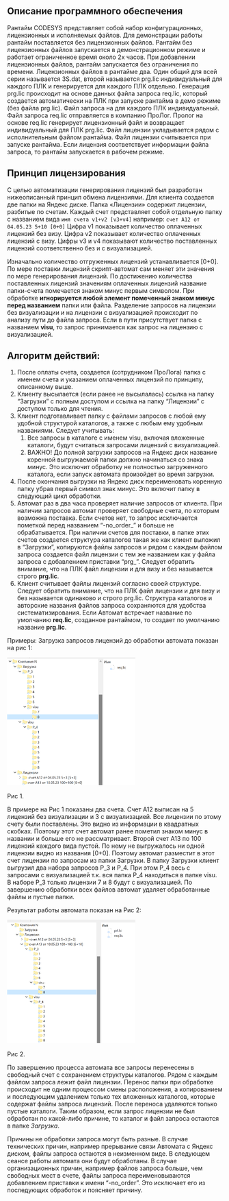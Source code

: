 ## Описание программного обеспечения

Рантайм CODESYS представляет собой набор конфигурационных, лицензионных и исполняемых файлов. Для демонстрации работы рантайм поставляется без лицензионных файлов. Рантайм без лицензионных файлов запускается в демонстрационном режиме и работает ограниченное время около 2х часов. При добавлении лицензионных файлов, рантайм запускается без ограничения по времени. Лицензионных файлов в рантайме два. Один общий для всей серии называется 3S.dat, второй называется prg.lic индивидуальный для каждого ПЛК и генерируется для каждого ПЛК отдельно. Генерация prg.lic происходит на основе данных файла запроса req.lic, который создается автоматически на ПЛК при запуске рантайма в демо режиме (без файла prg.lic). Файл запроса на для каждого ПЛК индивидуальный. Файл запроса req.lic отправляется в компанию ПроЛог. Пролог на основе req.lic генерирует лицензионный файл и возвращает индивидуальный для ПЛК prg.lic. Файл лицензии укладывается рядом с исполнительным файлом рантайма. Файл лицензии считывается при запуске рантайма. Если лицензия соответствует информации файла запроса, то рантайм запускается в рабочем режиме.

## Принцип лицензирования

С целью автоматизации генерирования лицензий был разработан нижеописанный принцип обмена лицензиями. Для клиента создается две папки на Яндекс диске. Папка «Лицензии» содержит лицензии, разбитые по счетам. Каждый счет представляет собой отдельную папку с названием вида `имя счета v1+v2 [v3+v4]` например: `счет А12 от 04.05.23 5+10 [0+0]`
Цифра v1 показывает количество оплаченных лицензий без визу.
Цифра v2 показывает количество оплаченных лицензий с визу.
Цифры v3 и v4 показывают количество поставленных лицензий соответственно без и с визуализацией. 

Изначально количество отгруженных лицензий устанавливается [0+0]. По мере поставки лицензий скрипт-автомат сам меняет эти значения по мере генерирования лицензий. По достижению количества поставленных лицензий значениям оплаченных лицензий название папки-счета помечается знаком минус первым символом.
При обработке **игнорируется любой элемент помеченный знаком минус перед названием** папки или файла. Разделение запросов на лицензии без визуализации и на лицензии с визуализацией происходит по анализу пути до файла запроса. Если в пути присутствует папка с названием **visu**, то запрос принимается как запрос на лицензию с визуализацией.

## Алгоритм действий:
1.	После оплаты счета, создается (сотрудником ПроЛога) папка с именем счета и указанием оплаченных лицензий по принципу, описанному выше.
1.	Клиенту высылается (если ранее не высылалась) ссылка на папку “Загрузки” с полным доступом и ссылка на папку “Лицензии” с доступом только для чтения.
1.	Клиент подготавливает папку с файлами запросов с любой ему удобной структурой каталогов, а также с любым ему удобным названиями. Следует учитывать: 
	1.	Все запросы в каталоге с именем visu, включая вложенные каталоги,  будут считаться запросами лицензий с визуализацией.
	1.	ВАЖНО! До полной загрузки запросов на Яндекс диск название коренной выгружаемой папки должно начинаться со знака минус. Это исключит обработку не полностью загруженного каталога, если запуск автомата произойдет во время загрузки.
1.	После окончания выгрузки на Яндекс диск переименовать коренную папку убрав первый символ знак минус. Это включит папку в следующий цикл обработки. 
1.	Автомат раз в два часа проверяет наличие запросов от клиента. При наличии запросов автомат проверяет свободные счета, по которым возможна поставка. Если счетов нет, то запрос исключается пометкой перед названием “-no_order_” и больше не обрабатывается.
При наличии счетов для поставки, в папке этих счетов создается структура каталогов такая же как клиент выложил в “Загрузки”, копируются файлы запросов и рядом с каждым файлом запроса создается файл лицензии с тем же названием как у файла запроса с добавлением приставки “prg_”. Следует обратить внимание, что на ПЛК файл лицензии и для визу и без называется строго **prg.lic**.
1.	Клиент считывает файлы лицензий согласно своей структуре.
Следует обратить внимание, что на ПЛК файл лицензии и для визу и без называется одинаково и строго prg.lic. Структура каталогов и авторские названия файлов запроса сохраняются для удобства систематизирования. Если Автомат встречает название по умолчанию **req.lic**, созданное рантаймом, то создает по умолчанию название **prg.lic**.

Примеры:
Загрузка запросов лицензий до обработки автомата показан на рис 1:

<img src="./resources/licensing_system_img1.png" alt="img1" width="300"/>

Рис 1.

В примере на Рис 1 показаны два счета. Счет А12 выписан на 5 лицензий без визуализации и 3 с визуализацией. Все лицензии по этому счету были поставлены. Это видно из информации в квадратных скобках. Поэтому этот счет автомат ранее пометил знаком минус в названии и больше его не рассматривает. 
Второй счет А13 по 100 лицензий каждого вида пустой. По нему не выгружалось ни одной лицензии видно из названия [0+0]. Поэтому автомат разместит в этот счет лицензии по запросам из папки Загрузки.
В папку Загрузки клиент выгрузил два набора запросов P_3 и P_4. При этом P_4 весь с запросами с визуализацией т.к. вся папка P_4 находиться в папке visu. В наборе P_3 только лицензии 7 и 8 будут с визуализацией.
По завершению обработки всех файлов автомат удаляет обработанные файлы и пустые папки.

Результат работы автомата показан на Рис 2:

<img src="./resources/licensing_system_img2.png" alt="img2" width="300"/>

Рис 2.

По завершению процесса автомата все запросы перенесены в свободный счет с сохранением структуры каталогов. Рядом с каждым файлом запроса лежит файл лицензии.
Перенос папки при обработке происходит не одним процессом смены расположения, а копированием и последующим удалением только тех вложенных каталогов, которые содержат файлы запроса лицензий. После переноса удаляются только пустые каталоги. Таким образом, если запрос лицензии не был обработан по какой-либо причине, то каталог и файл запроса остаются в папке *Загрузка*. 

Причины не обработки запроса могут быть разные. В случае технических причин, например прерывание связи Автомата с Яндекс диском, файлы запроса остаются в неизменном виде. В следующем сеансе работы автомата они будут обработаны. В случае организационных причин, например файлов запроса больше, чем свободных мест в счете, файлы запроса переименовываются добавлением приставки к имени “-no_order”. Это исключает его из последующих обработок и поясняет причину.
